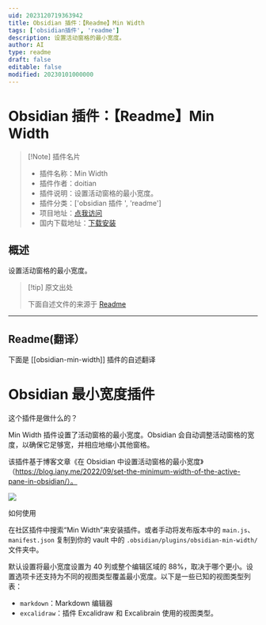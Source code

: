 ```yaml
---
uid: 2023120719363942
title: Obsidian 插件：【Readme】Min Width
tags: ['obsidian插件', 'readme']
description: 设置活动窗格的最小宽度。
author: AI
type: readme
draft: false
editable: false
modified: 20230101000000
---
```


# Obsidian 插件：【Readme】Min Width

> [!Note] 插件名片
> - 插件名称：Min Width
> - 插件作者：doitian
> - 插件说明：设置活动窗格的最小宽度。
> - 插件分类：['obsidian 插件 ', 'readme']
> - 项目地址：[点我访问](https://github.com/doitian/obsidian-min-width)
> - 国内下载地址：[下载安装](https://pkmer.cn/products/plugin/pluginMarket/?obsidian-min-width)

## 概述

设置活动窗格的最小宽度。

> [!tip] 原文出处
>
>下面自述文件的来源于 [Readme](https://ghproxy.net/https://raw.githubusercontent.com/doitian/obsidian-min-width/master/README.md)
>

---

## Readme(翻译）

下面是 [[obsidian-min-width]] 插件的自述翻译

# Obsidian 最小宽度插件

这个插件是做什么的？

Min Width 插件设置了活动窗格的最小宽度。Obsidian 会自动调整活动窗格的宽度，以确保它足够宽，并相应地缩小其他窗格。

该插件基于博客文章《在 Obsidian 中设置活动窗格的最小宽度》（<https://blog.iany.me/2022/09/set-the-minimum-width-of-the-active-pane-in-obsidian/）。>

[![](https://cdn.pkmer.cn/covers/obsidian-min-width_1_0.gif!pkmer)](https://vimeo.com/752964835)

如何使用

在社区插件中搜索“Min Width”来安装插件。或者手动将发布版本中的 `main.js`、`manifest.json` 复制到你的 vault 中的 `.obsidian/plugins/obsidian-min-width/` 文件夹中。

默认设置将最小宽度设置为 40 列或整个编辑区域的 88%，取决于哪个更小。设置选项卡还支持为不同的视图类型覆盖最小宽度。以下是一些已知的视图类型列表：

- `markdown`：Markdown 编辑器
- `excalidraw`：插件 Excalidraw 和 Excalibrain 使用的视图类型。



